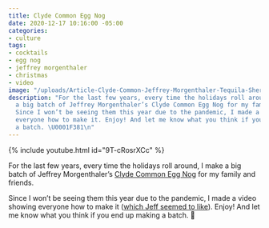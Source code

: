 ```yaml
---
title: Clyde Common Egg Nog
date: 2020-12-17 10:16:00 -05:00
categories:
- culture
tags:
- cocktails
- egg nog
- jeffrey morgenthaler
- christmas
- video
image: "/uploads/Article-Clyde-Common-Jeffrey-Morgenthaler-Tequila-Sherry-Egg-Nog-Holiday-Cocktail-Recipe.jpg"
description: "For the last few years, every time the holidays roll around, I make
  a big batch of Jeffrey Morgenthaler’s Clyde Common Egg Nog for my family and friends.
  Since I won’t be seeing them this year due to the pandemic, I made a video showing
  everyone how to make it. Enjoy! And let me know what you think if you end up making
  a batch. \U0001F381\n"
---
```


{% include youtube.html id="9T-cRosrXCc" %}

For the last few years, every time the holidays roll around, I make a big batch of Jeffrey Morgenthaler’s [Clyde Common Egg Nog](https://jeffreymorgenthaler.com/clyde-common-egg-nog/) for my family and friends. 

Since I won’t be seeing them this year due to the pandemic, I made a video showing everyone how to make it ([which Jeff seemed to like](https://twitter.com/jeffmorgen/status/1339346284717645824)). Enjoy! And let me know what you think if you end up making a batch. 🎁